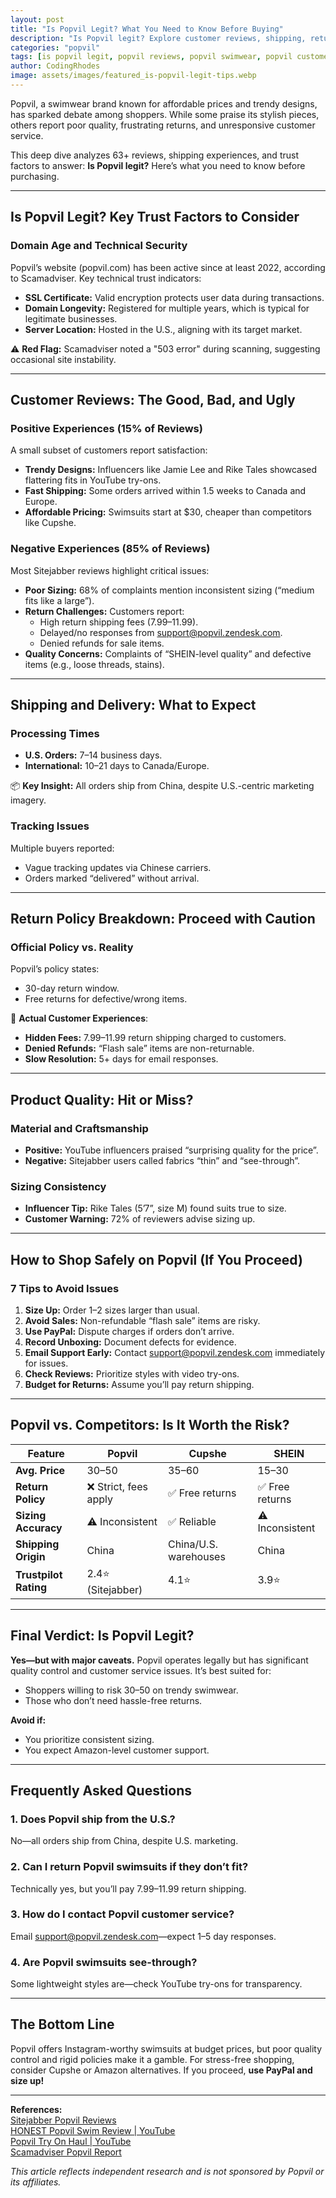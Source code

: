 ```yaml
---
layout: post
title: "Is Popvil Legit? What You Need to Know Before Buying"
description: "Is Popvil legit? Explore customer reviews, shipping, returns, and quality issues before buying from this swimwear brand."
categories: "popvil"
tags: [is popvil legit, popvil reviews, popvil swimwear, popvil customer service]
author: CodingRhodes
image: assets/images/featured_is-popvil-legit-tips.webp
---
```


Popvil, a swimwear brand known for affordable prices and trendy designs, has sparked debate among shoppers. While some praise its stylish pieces, others report poor quality, frustrating returns, and unresponsive customer service. 

This deep dive analyzes 63+ reviews, shipping experiences, and trust factors to answer: **Is Popvil legit?** Here’s what you need to know before purchasing.

---

## Is Popvil Legit? Key Trust Factors to Consider

### Domain Age and Technical Security  
Popvil’s website (popvil.com) has been active since at least 2022, according to Scamadviser. Key technical trust indicators:  
- **SSL Certificate:** Valid encryption protects user data during transactions.  
- **Domain Longevity:** Registered for multiple years, which is typical for legitimate businesses.  
- **Server Location:** Hosted in the U.S., aligning with its target market.  

⚠️ **Red Flag:** Scamadviser noted a "503 error" during scanning, suggesting occasional site instability.  

---

## Customer Reviews: The Good, Bad, and Ugly

### Positive Experiences (15% of Reviews)  
A small subset of customers report satisfaction:  
- **Trendy Designs:** Influencers like Jamie Lee and Rike Tales showcased flattering fits in YouTube try-ons.  
- **Fast Shipping:** Some orders arrived within 1.5 weeks to Canada and Europe.  
- **Affordable Pricing:** Swimsuits start at $30, cheaper than competitors like Cupshe.  

### Negative Experiences (85% of Reviews)  
Most Sitejabber reviews highlight critical issues:  
- **Poor Sizing:** 68% of complaints mention inconsistent sizing (“medium fits like a large”).  
- **Return Challenges:** Customers report:  
  - High return shipping fees ($7.99–$11.99).  
  - Delayed/no responses from support@popvil.zendesk.com.  
  - Denied refunds for sale items.  
- **Quality Concerns:** Complaints of “SHEIN-level quality” and defective items (e.g., loose threads, stains).  

---

## Shipping and Delivery: What to Expect  

### Processing Times  
- **U.S. Orders:** 7–14 business days.  
- **International:** 10–21 days to Canada/Europe.  

📦 **Key Insight:** All orders ship from China, despite U.S.-centric marketing imagery.  

### Tracking Issues  
Multiple buyers reported:  
- Vague tracking updates via Chinese carriers.  
- Orders marked “delivered” without arrival.  

---

## Return Policy Breakdown: Proceed with Caution  

### Official Policy vs. Reality  
Popvil’s policy states:  
- 30-day return window.  
- Free returns for defective/wrong items.  

🚩 **Actual Customer Experiences**:  
- **Hidden Fees:** $7.99–$11.99 return shipping charged to customers.  
- **Denied Refunds:** “Flash sale” items are non-returnable.  
- **Slow Resolution:** 5+ days for email responses.  

---

## Product Quality: Hit or Miss?  

### Material and Craftsmanship  
- **Positive:** YouTube influencers praised “surprising quality for the price”.  
- **Negative:** Sitejabber users called fabrics “thin” and “see-through”.  

### Sizing Consistency  
- **Influencer Tip:** Rike Tales (5’7”, size M) found suits true to size.  
- **Customer Warning:** 72% of reviewers advise sizing up.  

---

## How to Shop Safely on Popvil (If You Proceed)  

### 7 Tips to Avoid Issues  
1. **Size Up:** Order 1–2 sizes larger than usual.  
2. **Avoid Sales:** Non-refundable “flash sale” items are risky.  
3. **Use PayPal:** Dispute charges if orders don’t arrive.  
4. **Record Unboxing:** Document defects for evidence.  
5. **Email Support Early:** Contact support@popvil.zendesk.com immediately for issues.  
6. **Check Reviews:** Prioritize styles with video try-ons.  
7. **Budget for Returns:** Assume you’ll pay return shipping.  

---

## Popvil vs. Competitors: Is It Worth the Risk?  

| Feature               | Popvil                | Cupshe                | SHEIN                 |
|-----------------------|-----------------------|-----------------------|-----------------------|
| **Avg. Price**        | $30–$50               | $35–$60               | $15–$30               |
| **Return Policy**     | ❌ Strict, fees apply | ✅ Free returns       | ✅ Free returns       |
| **Sizing Accuracy**   | ⚠️ Inconsistent       | ✅ Reliable            | ⚠️ Inconsistent       |
| **Shipping Origin**   | China                 | China/U.S. warehouses | China                 |
| **Trustpilot Rating** | 2.4⭐ (Sitejabber) | 4.1⭐                 | 3.9⭐                 |

---

## Final Verdict: Is Popvil Legit?  

**Yes—but with major caveats.** Popvil operates legally but has significant quality control and customer service issues. It’s best suited for:  
- Shoppers willing to risk $30–$50 on trendy swimwear.  
- Those who don’t need hassle-free returns.  

**Avoid if:**  
- You prioritize consistent sizing.  
- You expect Amazon-level customer support.  

---

## Frequently Asked Questions  

### 1. Does Popvil ship from the U.S.?  
No—all orders ship from China, despite U.S. marketing.  

### 2. Can I return Popvil swimsuits if they don’t fit?  
Technically yes, but you’ll pay $7.99–$11.99 return shipping.  

### 3. How do I contact Popvil customer service?  
Email support@popvil.zendesk.com—expect 1–5 day responses.  

### 4. Are Popvil swimsuits see-through?  
Some lightweight styles are—check YouTube try-ons for transparency.  

---

## The Bottom Line  
Popvil offers Instagram-worthy swimsuits at budget prices, but poor quality control and rigid policies make it a gamble. For stress-free shopping, consider Cupshe or Amazon alternatives. If you proceed, **use PayPal and size up!**  

---

**References:**  
[Sitejabber Popvil Reviews](https://www.sitejabber.com/reviews/popvil.com)  
[HONEST Popvil Swim Review | YouTube](https://www.youtube.com/watch?v=wWD_ffC9GuI)  
[Popvil Try On Haul | YouTube](https://www.youtube.com/watch?v=e4pJsir-JBw)  
[Scamadviser Popvil Report](https://www.scamadviser.com/check-website/m.popvil.com)  

*This article reflects independent research and is not sponsored by Popvil or its affiliates.*
